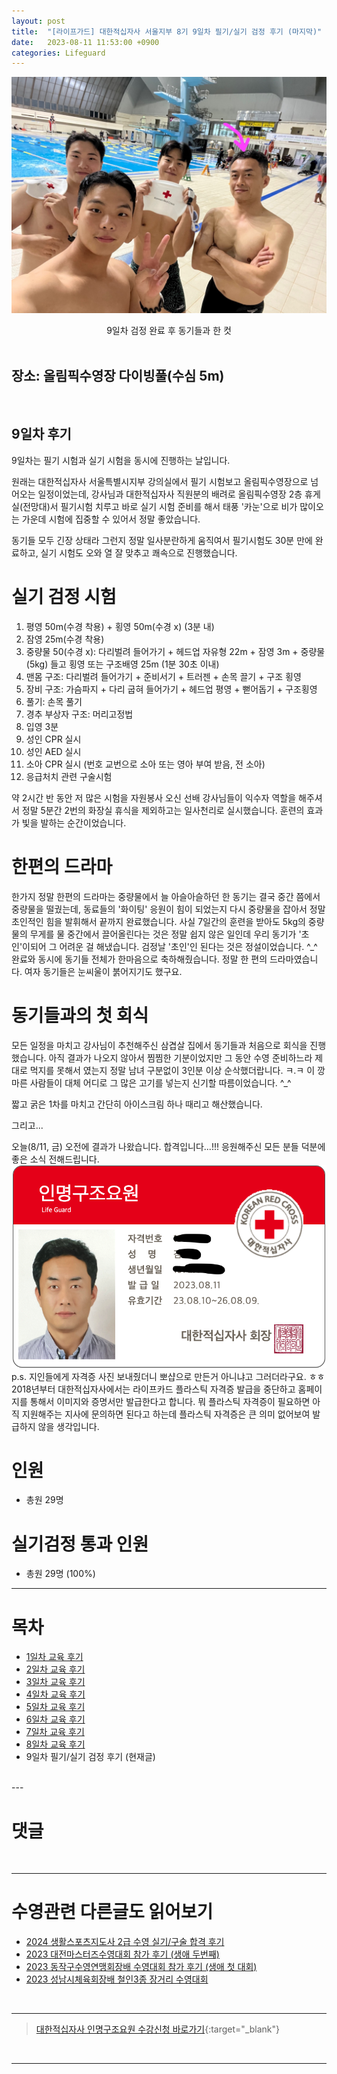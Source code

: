 ```yaml
---
layout: post
title:  "[라이프가드] 대한적십자사 서울지부 8기 9일차 필기/실기 검정 후기 (마지막)"
date:   2023-08-11 11:53:00 +0900
categories: Lifeguard
---
```


![9일차 검정 완료 후 동기들과 한 컷](https://github.com/neoroman/neoroman.github.io/raw/main/_images/lifeguard/Lifeguard-day9.jpg)
<center>9일차 검정 완료 후 동기들과 한 컷</center>

<BR />

## 장소: 올림픽수영장 다이빙풀(수심 5m)

<BR />

## 9일차 후기
9일차는 필기 시험과 실기 시험을 동시에 진행하는 날입니다.

원래는 대한적십자사 서울특별시지부 강의실에서 필기 시험보고 올림픽수영장으로 넘어오는 일정이었는데,
강사님과 대한적십자사 직원분의 배려로 올림픽수영장 2층 휴게실(전망대)서 필기시험 치루고 바로 실기 시험 준비를 해서
태풍 '카눈'으로 비가 많이오는 가운데 시험에 집중할 수 있어서 정말 좋았습니다.

동기들 모두 긴장 상태라 그런지 정말 일사분란하게 움직여서 필기시험도 30분 만에 완료하고,
실기 시험도 오와 열 잘 맞추고 쾌속으로 진행했습니다.

# 실기 검정 시험
1. 평영 50m(수경 착용) + 횡영 50m(수경 x) (3분 내)
2. 잠영 25m(수경 착용)
3. 중량물 50(수경 x): 다리벌려 들어가기 + 헤드업 자유형 22m + 잠영 3m + 중량물(5kg) 들고 횡영 또는 구조배영 25m (1분 30초 이내)
4. 맨몸 구조: 다리벌려 들어가기 + 준비서기 + 트러젠 + 손목 끌기 + 구조 횡영
5. 장비 구조: 가슴파지 + 다리 굽혀 들어가기 + 헤드업 평영 + 뻗어돕기 + 구조횡영
6. 풀기: 손목 풀기
7. 경추 부상자 구조: 머리고정법
8. 입영 3분
9. 성인 CPR 실시
10. 성인 AED 실시
11. 소아 CPR 실시 (번호 교번으로 소아 또는 영아 부여 받음, 전 소아)
12. 응급처치 관련 구술시험

약 2시간 반 동안 저 많은 시험을 자원봉사 오신 선배 강사님들이 익수자 역할을 해주셔서
정말 5분간 2번의 화장실 휴식을 제외하고는 일사천리로 실시했습니다.
훈련의 효과가 빛을 발하는 순간이었습니다.

# 한편의 드라마
한가지 정말 한편의 드라마는 중량물에서 늘 아슬아슬하던 한 동기는 결국 중간 쯤에서 중량물을 떨궜는데,
동료들의 '화이팅' 응원이 힘이 되었는지 다시 중량물을 잡아서 정말 초인적인 힘을 발휘해서 끝까지 완료했습니다.
사실 7일간의 훈련을 받아도 5kg의 중량물의 무게를 물 중간에서 끌어올린다는 것은 정말 쉽지 않은 일인데
우리 동기가 '초인'이되어 그 어려운 걸 해냈습니다. 검정날 '초인'인 된다는 것은 정설이었습니다. ^_^
완료와 동시에 동기들 전체가 한마음으로 축하해줬습니다.
정말 한 편의 드라마였습니다. 여자 동기들은 눈씨울이 붉어지기도 했구요.

# 동기들과의 첫 회식
모든 일정을 마치고 강사님이 추천해주신 삼겹살 집에서 동기들과 처음으로 회식을 진행했습니다.
아직 결과가 나오지 않아서 찜찜한 기분이었지만 그 동안 수영 준비하느라 제대로 먹지를 못해서 였는지 정말
남녀 구분없이 3인분 이상 순삭했더랍니다. ㅋ.ㅋ
이 깡마른 사람들이 대체 어디로 그 많은 고기를 넣는지 신기할 따름이었습니다. ^_^

짧고 굵은 1차를 마치고 간단히 아이스크림 하나 때리고 해산했습니다.

그리고...

오늘(8/11, 금) 오전에 결과가 나왔습니다. 
        합격입니다...!!!
응원해주신 모든 분들 덕분에 좋은 소식 전해드립니다.
<br />
![라이프가드 자격증](https://github.com/neoroman/neoroman.github.io/raw/main/_images/lifeguard/Lifeguard-day9-1.png)
<br />
p.s. 지인들에게 자격증 사진 보내줬더니 뽀샵으로 만든거 아니냐고 그러더라구요. ㅎㅎ
<br />
2018년부터 대한적십자사에서는 라이프카드 플라스틱 자격증 발급을 중단하고 홈페이지를 통해서 이미지와 증명서만 발급한다고 합니다. 뭐 플라스틱 자격증이 필요하면 아직 지원해주는 지사에 문의하면 된다고 하는데 플라스틱 자격증은 큰 의미 없어보여 발급하지 않을 생각입니다.

# 인원
 - 총원 29명

# 실기검정 통과 인원
 - 총원 29명 (100%)


---
# 목차
- [1일차 교육 후기][day-1]
- [2일차 교육 후기][day-2]
- [3일차 교육 후기][day-3]
- [4일차 교육 후기][day-4]
- [5일차 교육 후기][day-5]
- [6일차 교육 후기][day-6]
- [7일차 교육 후기][day-7]
- [8일차 교육 후기][day-8]
- 9일차 필기/실기 검정 후기 (현재글)


<BR />
---

# 댓글
<script src="https://utteranc.es/client.js"
        repo="neoroman/neoroman.github.io"
        issue-term="pathname"
        label="utterances"
        theme="github-light"
        crossorigin="anonymous"
        async>
</script>

<BR />

---

# 수영관련 다른글도 읽어보기
- [2024 생활스포츠지도사 2급 수영 실기/구술 합격 후기][CommunitySportsInstructor]
- [2023 대전마스터즈수영대회 참가 후기 (생애 두번째)][DaejeonMasters]
- [2023 동작구수영연맹회장배 수영대회 참가 후기 (생애 첫 대회)][DongJakGu2023]
- [2023 성남시체육회장배 철인3종 장거리 수영대회][triathlon2023]
<BR />

---

> [대한적십자사 인명구조요원 수강신청 바로가기][redcross]{:target="_blank"}
<BR />

---

[day-1]: /RedCross-Lifeguard-day1
[day-2]: /RedCross-Lifeguard-day2
[day-3]: /RedCross-Lifeguard-day3
[day-4]: /RedCross-Lifeguard-day4
[day-5]: /RedCross-Lifeguard-day5
[day-6]: /RedCross-Lifeguard-day6
[day-7]: /RedCross-Lifeguard-day7
[day-8]: /RedCross-Lifeguard-day8
[day-9]: /RedCross-Lifeguard-day9
[redcross]: https://www.redcross.or.kr/learn/edu/edu.do?educode1=02&educode2=02&edutypecode=01
[CommunitySportsInstructor]: /CommunitySportsInstructor
[DaejeonMasters]: /DaejeonMastersSwimRace
[DongJakGu2023]: /DongJakGuSwimRace
[triathlon2023]: /SeongnamTriathlonSwim
[day-1]: /RedCross-Lifeguard-day1
